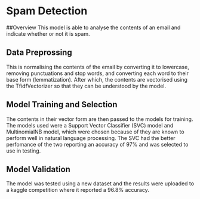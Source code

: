 # Spam Detection
##Overview
This model is able to analyse the contents of an email and indicate whether or not it is spam.

## Data Preprossing
This is normalising the contents of the email by converting it to lowercase, removing punctuations and stop words, and converting each word to their base form (lemmatization).
After which, the contents are vectorised using the TfidfVectorizer so that they can be understood by the model.

## Model Training and Selection
The contents in their vector form are then passed to the models for training. The models used were a Support Vector Classifier (SVC) model and MultinomialNB model, which were chosen because of they are known to perform well in natural language processing. The SVC had the better perfomance of the two reporting an accuracy of 97% and was selected to use in testing.

## Model Validation
The model was tested using a new dataset and the results were uploaded to a kaggle competition where it reported a 96.8% accuracy.
